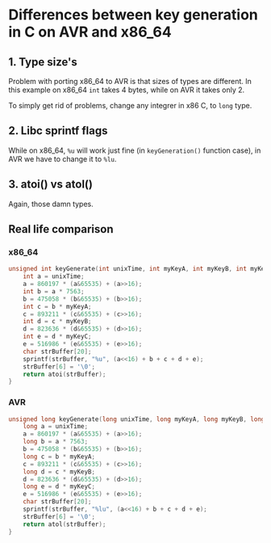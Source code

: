 # Differences between key generation in C on AVR and x86_64
## 1. Type size's
Problem with porting x86_64 to AVR is that sizes of types are different. In this example on x86_64 ```int``` takes 4 bytes, while on AVR it takes only 2.

To simply get rid of problems, change any integrer in x86 C, to ```long``` type.

## 2. Libc sprintf flags
While on x86_64, ```%u``` will work just fine (in ```keyGeneration()``` function case), in AVR we have to change it to ```%lu```.

## 3. atoi() vs atol()
Again, those damn types.

## Real life comparison
### x86_64
```C
unsigned int keyGenerate(int unixTime, int myKeyA, int myKeyB, int myKeyC){
	int a = unixTime;
	a = 860197 * (a&65535) + (a>>16);
	int b = a * 7563;
	b = 475058 * (b&65535) + (b>>16);
	int c = b * myKeyA;
	c = 893211 * (c&65535) + (c>>16);
	int d = c * myKeyB;
	d = 823636 * (d&65535) + (d>>16);
	int e = d * myKeyC;
	e = 516986 * (e&65535) + (e>>16);
	char strBuffer[20];
	sprintf(strBuffer, "%u", (a<<16) + b + c + d + e);
	strBuffer[6] = '\0';
	return atoi(strBuffer);
}
```
### AVR
```C
unsigned long keyGenerate(long unixTime, long myKeyA, long myKeyB, long myKeyC){
	long a = unixTime;
	a = 860197 * (a&65535) + (a>>16);
	long b = a * 7563;
	b = 475058 * (b&65535) + (b>>16);
	long c = b * myKeyA;
	c = 893211 * (c&65535) + (c>>16);
	long d = c * myKeyB;
	d = 823636 * (d&65535) + (d>>16);
	long e = d * myKeyC;
	e = 516986 * (e&65535) + (e>>16);
	char strBuffer[20];
	sprintf(strBuffer, "%lu", (a<<16) + b + c + d + e);
	strBuffer[6] = '\0';
	return atol(strBuffer);
}
```
